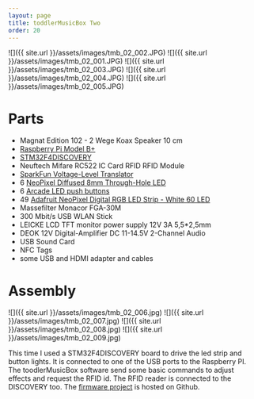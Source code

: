 ```yaml
---
layout: page
title: toddlerMusicBox Two
order: 20
---
```


![]({{ site.url }}/assets/images/tmb_02_002.JPG)
![]({{ site.url }}/assets/images/tmb_02_001.JPG)
![]({{ site.url }}/assets/images/tmb_02_003.JPG)
![]({{ site.url }}/assets/images/tmb_02_004.JPG)
![]({{ site.url }}/assets/images/tmb_02_005.JPG)

# Parts
* Magnat Edition 102 - 2 Wege Koax Speaker 10 cm
* [Raspberry Pi Model B+](http://www.raspberrypi.org/products/model-b-plus/)
* [STM32F4DISCOVERY](http://www.st.com/web/catalog/tools/FM116/SC959/SS1532/PF252419?sc=internet/evalboard/product/252419.jsp)
* Neuftech Mifare RC522 IC Card RFID RFID Module
* [SparkFun Voltage-Level Translator](https://github.com/sparkfun/TXB0104_breakout)
* 6 [ NeoPixel Diffused 8mm Through-Hole LED](http://www.adafruit.com/products/1734)
* 6 [Arcade LED push buttons](http://stores.ebay.de/arcadier?_trksid=p2047675.l2563)
* 49 [Adafruit NeoPixel Digital RGB LED Strip - White 60 LED](https://www.adafruit.com/products/1138)
* Massefilter Monacor FGA-30M
* 300 Mbit/s USB WLAN Stick
* LEICKE LCD TFT monitor power supply 12V 3A 5,5*2,5mm
* DEOK 12V Digital-Amplifier DC 11-14.5V 2-Channel Audio
* USB Sound Card
* NFC Tags
* some USB and HDMI adapter and cables

# Assembly
![]({{ site.url }}/assets/images/tmb_02_006.jpg)
![]({{ site.url }}/assets/images/tmb_02_007.jpg)
![]({{ site.url }}/assets/images/tmb_02_008.jpg)
![]({{ site.url }}/assets/images/tmb_02_009.jpg)

This time I used a STM32F4DISCOVERY board to drive the led strip and button lights. It is connected to one of the USB ports to the Raspberry PI. The toodlerMusicBox software send some basic commands to adjust effects and request the RFID id. The RFID reader is connected to the DISCOVERY too. The [firmware project](https://github.com/janfietz/toddlerMusicBoxControl) is hosted on Github.
